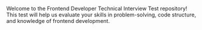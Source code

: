 Welcome to the Frontend Developer Technical Interview Test repository! This test will help us evaluate your skills in problem-solving, code structure, and knowledge of frontend development.

